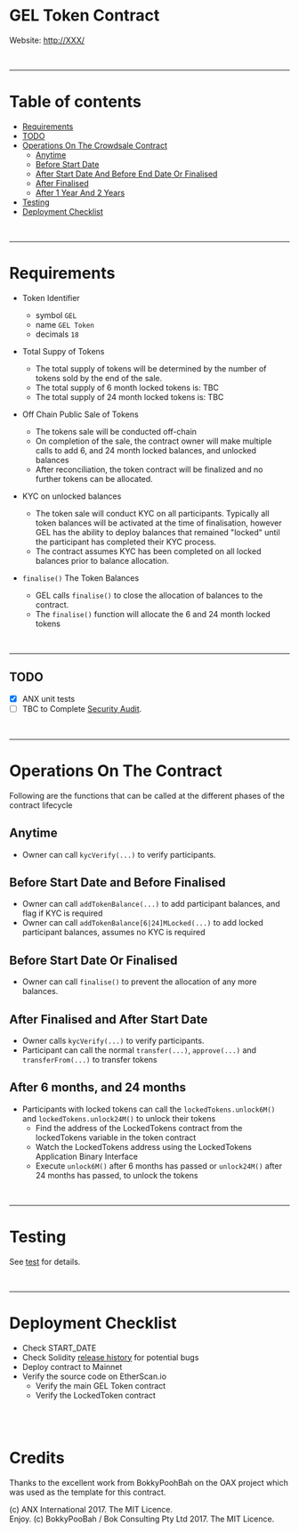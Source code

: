# GEL Token Contract

Website: [http://XXX/](http://XXX/)

<br />

<hr />

# Table of contents

* [Requirements](#requirements)
* [TODO](#todo)
* [Operations On The Crowdsale Contract](#operations-on-the-crowdsale-contract)
  * [Anytime](#anytime)
  * [Before Start Date](#before-start-date)
  * [After Start Date And Before End Date Or Finalised](#after-start-date-and-before-end-date-or-finalised)
  * [After Finalised](#after-finalised)
  * [After 1 Year And 2 Years](#after-1-year-and-2-years)
* [Testing](#testing)
* [Deployment Checklist](#deployment-checklist)

<br />

<hr />

# Requirements

* Token Identifier
  * symbol `GEL`
  * name `GEL Token`
  * decimals `18`

* Total Suppy of Tokens
  * The total supply of tokens will be determined by the number of tokens sold by the end of the sale.
  * The total supply of 6 month locked tokens is: TBC
  * The total supply of 24 month locked tokens is: TBC

* Off Chain Public Sale of Tokens
  * The tokens sale will be conducted off-chain
  * On completion of the sale, the contract owner will make multiple calls to add 6, and 24 month locked balances, and unlocked balances
  * After reconciliation, the token contract will be finalized and no further tokens can be allocated.

* KYC on unlocked balances
  * The token sale will conduct KYC on all participants. Typically all token balances will be activated at the time of finalisation, however GEL has the ability to deploy balances that remained "locked" until the participant has completed their KYC process.
  * The contract assumes KYC has been completed on all locked balances prior to balance allocation.  

* `finalise()` The Token Balances
  * GEL calls `finalise()` to close the allocation of balances to the contract. 
  * The `finalise()` function will allocate the 6 and 24 month locked tokens
  
<br />

<hr />

## TODO

* [x] ANX unit tests
* [ ] TBC to Complete [Security Audit](SecurityAudit.md).

<br />

<hr />

# Operations On The Contract

Following are the functions that can be called at the different phases of the contract lifecycle

## Anytime

* Owner can call `kycVerify(...)` to verify participants.

## Before Start Date and Before Finalised

* Owner can call `addTokenBalance(...)` to add participant balances, and flag if KYC is required
* Owner can call `addTokenBalance[6|24]MLocked(...)` to add locked participant balances, assumes no KYC is required

## Before Start Date Or Finalised

* Owner can call `finalise()` to prevent the allocation of any more balances.

## After Finalised and After Start Date

* Owner calls `kycVerify(...)` to verify participants.
* Participant can call the normal `transfer(...)`, `approve(...)` and `transferFrom(...)` to transfer tokens

## After 6 months, and 24 months

* Participants with locked tokens can call the `lockedTokens.unlock6M()` and `lockedTokens.unlock24M()` to unlock their tokens
  * Find the address of the LockedTokens contract from the lockedTokens variable in the token contract
  * Watch the LockedTokens address using the LockedTokens Application Binary Interface
  * Execute `unlock6M()` after 6 months has passed or `unlock24M()` after 24 months has passed, to unlock the tokens

<br />

<hr />

# Testing

See [test](test) for details.

<br />

<hr />

# Deployment Checklist

* Check START_DATE
* Check Solidity [release history](https://github.com/ethereum/solidity/releases) for potential bugs 
* Deploy contract to Mainnet
* Verify the source code on EtherScan.io
  * Verify the main GEL Token contract
  * Verify the LockedToken contract

<br />

<br />

# Credits

Thanks to the excellent work from BokkyPoohBah on the OAX project which was used as the template for this contract.

(c) ANX International 2017. The MIT Licence.
<br />
Enjoy. (c) BokkyPooBah / Bok Consulting Pty Ltd 2017. The MIT Licence.


